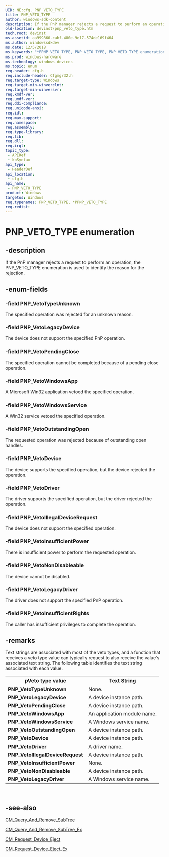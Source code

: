 ```yaml
---
UID: NE:cfg._PNP_VETO_TYPE
title: PNP_VETO_TYPE
author: windows-sdk-content
description: If the PnP manager rejects a request to perform an operation, the PNP_VETO_TYPE enumeration is used to identify the reason for the rejection.
old-location: devinst\pnp_veto_type.htm
tech.root: devinst
ms.assetid: aa999860-cabf-480e-9e17-574de169f464
ms.author: windowssdkdev
ms.date: 12/5/2018
ms.keywords: "*PPNP_VETO_TYPE, PNP_VETO_TYPE, PNP_VETO_TYPE enumeration [Device and Driver Installation], PNP_VetoDevice, PNP_VetoDriver, PNP_VetoIllegalDeviceRequest, PNP_VetoInsufficientPower, PNP_VetoInsufficientRights, PNP_VetoLegacyDevice, PNP_VetoLegacyDriver, PNP_VetoNonDisableable, PNP_VetoOutstandingOpen, PNP_VetoPendingClose, PNP_VetoTypeUnknown, PNP_VetoWindowsApp, PNP_VetoWindowsService, PPNP_VETO_TYPE, PPNP_VETO_TYPE enumeration pointer [Device and Driver Installation], cfg/PNP_VETO_TYPE, cfg/PNP_VetoDevice, cfg/PNP_VetoDriver, cfg/PNP_VetoIllegalDeviceRequest, cfg/PNP_VetoInsufficientPower, cfg/PNP_VetoInsufficientRights, cfg/PNP_VetoLegacyDevice, cfg/PNP_VetoLegacyDriver, cfg/PNP_VetoNonDisableable, cfg/PNP_VetoOutstandingOpen, cfg/PNP_VetoPendingClose, cfg/PNP_VetoTypeUnknown, cfg/PNP_VetoWindowsApp, cfg/PNP_VetoWindowsService, cfg/PPNP_VETO_TYPE, cfgmgrenum_8b47c6f6-4b36-472b-8389-11391558c252.xml, devinst.pnp_veto_type"
ms.prod: windows-hardware
ms.technology: windows-devices
ms.topic: enum
req.header: cfg.h
req.include-header: Cfgmgr32.h
req.target-type: Windows
req.target-min-winverclnt: 
req.target-min-winversvr: 
req.kmdf-ver: 
req.umdf-ver: 
req.ddi-compliance: 
req.unicode-ansi: 
req.idl: 
req.max-support: 
req.namespace: 
req.assembly: 
req.type-library: 
req.lib: 
req.dll: 
req.irql: 
topic_type:
 - APIRef
 - kbSyntax
api_type:
 - HeaderDef
api_location:
 - cfg.h
api_name:
 - PNP_VETO_TYPE
product: Windows
targetos: Windows
req.typenames: PNP_VETO_TYPE, *PPNP_VETO_TYPE
req.redist: 
---
```


# PNP_VETO_TYPE enumeration


## -description


If the PnP manager rejects a request to perform an operation, the PNP_VETO_TYPE enumeration is used to identify the reason for the rejection.


## -enum-fields




### -field PNP_VetoTypeUnknown

The specified operation was rejected for an unknown reason.


### -field PNP_VetoLegacyDevice

The device does not support the specified PnP operation.


### -field PNP_VetoPendingClose

The specified operation cannot be completed because of a pending close operation.


### -field PNP_VetoWindowsApp

A Microsoft Win32 application vetoed the specified operation.


### -field PNP_VetoWindowsService

A Win32 service vetoed the specified operation.


### -field PNP_VetoOutstandingOpen

The requested operation was rejected because of outstanding open handles.


### -field PNP_VetoDevice

The device supports the specified operation, but the device rejected the operation.


### -field PNP_VetoDriver

The driver supports the specified operation, but the driver rejected the operation.


### -field PNP_VetoIllegalDeviceRequest

The device does not support the specified operation.


### -field PNP_VetoInsufficientPower

There is insufficient power to perform the requested operation.


### -field PNP_VetoNonDisableable

The device cannot be disabled.


### -field PNP_VetoLegacyDriver

The driver does not support the specified PnP operation.


### -field PNP_VetoInsufficientRights

The caller has insufficient privileges to complete the operation.


## -remarks



Text strings are associated with most of the veto types, and a function that receives a veto type value can typically request to also receive the value's associated text string. The following table identifies the text string associated with each value.

<table>
<tr>
<th>pVeto type value</th>
<th>Text String</th>
</tr>
<tr>
<td>
<b>PNP_VetoTypeUnknown</b>

</td>
<td>
None.

</td>
</tr>
<tr>
<td>
<b>PNP_VetoLegacyDevice
       </b>

</td>
<td>
A device instance path.

</td>
</tr>
<tr>
<td>
<b>PNP_VetoPendingClose
       </b>

</td>
<td>
A device instance path.

</td>
</tr>
<tr>
<td>
<b>PNP_VetoWindowsApp</b>

</td>
<td>
An application module name.

</td>
</tr>
<tr>
<td>
<b>PNP_VetoWindowsService
       </b>

</td>
<td>
A Windows service name.

</td>
</tr>
<tr>
<td>
<b>PNP_VetoOutstandingOpen
       </b>

</td>
<td>
A device instance path.

</td>
</tr>
<tr>
<td>
<b>PNP_VetoDevice
       </b>

</td>
<td>
A device instance path.

</td>
</tr>
<tr>
<td>
<b>PNP_VetoDriver
       </b>

</td>
<td>
A driver name.

</td>
</tr>
<tr>
<td>
<b>PNP_VetoIllegalDeviceRequest</b>

</td>
<td>
A device instance path.

</td>
</tr>
<tr>
<td>
<b>PNP_VetoInsufficientPower
       </b>

</td>
<td>
None.

</td>
</tr>
<tr>
<td>
<b>PNP_VetoNonDisableable</b>

</td>
<td>
A device instance path.

</td>
</tr>
<tr>
<td>
<b>PNP_VetoLegacyDriver
       </b>

</td>
<td>
A Windows service name.

</td>
</tr>
</table>
 




## -see-also




<a href="https://msdn.microsoft.com/0a80cddd-d5be-42cb-ba11-0a3292b973a3">CM_Query_And_Remove_SubTree</a>



<a href="https://msdn.microsoft.com/c8a3af37-0886-4187-9cdb-49616bcb04a9">CM_Query_And_Remove_SubTree_Ex</a>



<a href="https://msdn.microsoft.com/a73317c8-52e4-4f2c-855c-94259dc77846">CM_Request_Device_Eject</a>



<a href="https://msdn.microsoft.com/80285999-7bcb-4a11-8047-f64cd52cf95a">CM_Request_Device_Eject_Ex</a>
 

 


